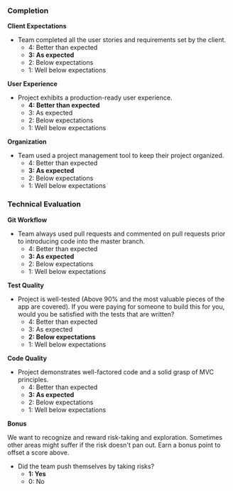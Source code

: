 ### Completion

**Client Expectations**

* Team completed all the user stories and requirements set by the client.
    * 4: Better than expected
    * **3: As expected**
    * 2: Below expectations
    * 1: Well below expectations

**User Experience**

* Project exhibits a production-ready user experience.
    * **4: Better than expected**
    * 3: As expected
    * 2: Below expectations
    * 1: Well below expectations

**Organization**

* Team used a project management tool to keep their project organized.
    * 4: Better than expected
    * **3: As expected**
    * 2: Below expectations
    * 1: Well below expectations

### Technical Evaluation

**Git Workflow**

* Team always used pull requests and commented on pull requests prior to introducing code into the master branch.
    * 4: Better than expected
    * **3: As expected**
    * 2: Below expectations
    * 1: Well below expectations

**Test Quality**

* Project is well-tested (Above 90% and the most valuable pieces of the app are covered). If you were paying for someone to build this for you, would you be satisfied with the tests that are written?
    * 4: Better than expected
    * 3: As expected
    * **2: Below expectations**
    * 1: Well below expectations

**Code Quality**

* Project demonstrates well-factored code and a solid grasp of MVC principles.
    * 4: Better than expected
    * **3: As expected**
    * 2: Below expectations
    * 1: Well below expectations

**Bonus**

We want to recognize and reward risk-taking and exploration. Sometimes other areas might suffer if the risk doesn't pan out. Earn a bonus point to offset a score above.

* Did the team push themselves by taking risks?
    * **1: Yes**
    * 0: No
